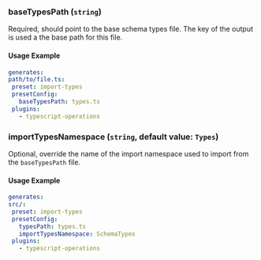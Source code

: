 
### baseTypesPath (`string`)

Required, should point to the base schema types file. The key of the output is used a the base path for this file.


#### Usage Example

```yml
generates:
path/to/file.ts:
 preset: import-types
 presetConfig:
   baseTypesPath: types.ts
 plugins:
   - typescript-operations
```

### importTypesNamespace (`string`, default value: `Types`)

Optional, override the name of the import namespace used to import from the `baseTypesPath` file.


#### Usage Example

```yml
generates:
src/:
 preset: import-types
 presetConfig:
   typesPath: types.ts
   importTypesNamespace: SchemaTypes
 plugins:
   - typescript-operations
```
